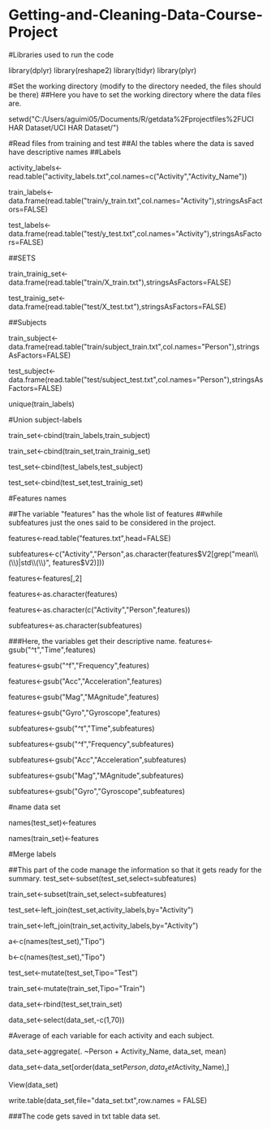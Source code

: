 # Getting-and-Cleaning-Data-Course-Project

#Libraries used to run the code

library(dplyr)
library(reshape2)
library(tidyr)
library(plyr)

#Set the working directory (modify to the directory needed, the files should be there)
##Here you have to set the working directory where the data files are. 

setwd("C:/Users/aguimi05/Documents/R/getdata%2Fprojectfiles%2FUCI HAR Dataset/UCI HAR Dataset/")

#Read files from training and test
##Al the tables where the data is saved have descriptive names
##Labels

activity_labels<-read.table("activity_labels.txt",col.names=c("Activity","Activity_Name"))

train_labels<-data.frame(read.table("train/y_train.txt",col.names="Activity"),stringsAsFactors=FALSE)

test_labels<-data.frame(read.table("test/y_test.txt",col.names="Activity"),stringsAsFactors=FALSE)

##SETS

train_trainig_set<-data.frame(read.table("train/X_train.txt"),stringsAsFactors=FALSE)

test_trainig_set<-data.frame(read.table("test/X_test.txt"),stringsAsFactors=FALSE)

##Subjects

train_subject<-data.frame(read.table("train/subject_train.txt",col.names="Person"),stringsAsFactors=FALSE)

test_subject<-data.frame(read.table("test/subject_test.txt",col.names="Person"),stringsAsFactors=FALSE)

unique(train_labels)

#Union subject-labels

train_set<-cbind(train_labels,train_subject)

train_set<-cbind(train_set,train_trainig_set)

test_set<-cbind(test_labels,test_subject)

test_set<-cbind(test_set,test_trainig_set)

#Features names

##The variable "features" has the whole list of features
##while subfeatures just the ones said to be considered in the project.

features<-read.table("features.txt",head=FALSE)

subfeatures<-c("Activity","Person",as.character(features$V2[grep("mean\\(\\)|std\\(\\)", features$V2)]))

features<-features[,2]

features<-as.character(features)

features<-as.character(c("Activity","Person",features))

subfeatures<-as.character(subfeatures)

###Here, the variables get their descriptive name.
features<-gsub("^t","Time",features)

features<-gsub("^f","Frequency",features)

features<-gsub("Acc","Acceleration",features)

features<-gsub("Mag","MAgnitude",features)

features<-gsub("Gyro","Gyroscope",features)

subfeatures<-gsub("^t","Time",subfeatures)

subfeatures<-gsub("^f","Frequency",subfeatures)

subfeatures<-gsub("Acc","Acceleration",subfeatures)

subfeatures<-gsub("Mag","MAgnitude",subfeatures)

subfeatures<-gsub("Gyro","Gyroscope",subfeatures)

#name data set

names(test_set)<-features

names(train_set)<-features

#Merge labels

##This part of the code manage the information so that it gets ready for the summary.
test_set<-subset(test_set,select=subfeatures)

train_set<-subset(train_set,select=subfeatures)

test_set<-left_join(test_set,activity_labels,by="Activity")

train_set<-left_join(train_set,activity_labels,by="Activity")

a<-c(names(test_set),"Tipo")

b<-c(names(test_set),"Tipo")

test_set<-mutate(test_set,Tipo="Test")

train_set<-mutate(train_set,Tipo="Train")

data_set<-rbind(test_set,train_set)

data_set<-select(data_set,-c(1,70))

#Average of each variable for each activity and each subject.

data_set<-aggregate(. ~Person + Activity_Name, data_set, mean)

data_set<-data_set[order(data_set$Person,data_set$Activity_Name),]

View(data_set)

write.table(data_set,file="data_set.txt",row.names = FALSE)

###The code gets saved in txt table data set.

